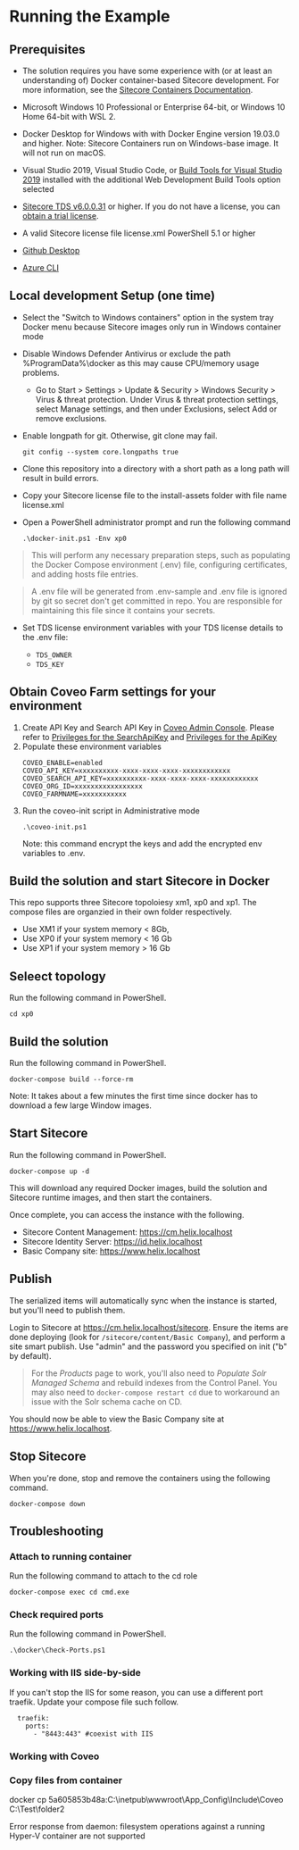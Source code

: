 # Running the Example

## Prerequisites

- The solution requires you have some experience with (or at least an understanding of) Docker container-based Sitecore development. For more information, see the [Sitecore Containers Documentation](https://containers.doc.sitecore.com).

- Microsoft Windows 10 Professional or Enterprise 64-bit, or Windows 10 Home 64-bit with WSL 2. 

- Docker Desktop for Windows with with Docker Engine version 19.03.0 and higher.
Note: Sitecore Containers run on Windows-base image. It will not run on macOS.

- Visual Studio 2019, Visual Studio Code, or [Build Tools for Visual Studio 2019](https://visualstudio.microsoft.com/downloads/#build-tools-for-visual-studio-2019) installed with the additional Web Development Build Tools option selected

- [Sitecore TDS v6.0.0.31](https://www.teamdevelopmentforsitecore.com/Download/TDS-Classic) or higher. If you do not have a license, you can [obtain a trial license](https://www.teamdevelopmentforsitecore.com/TDS-Classic/Free-Trial).

- A valid Sitecore license file license.xml
PowerShell 5.1 or higher
- [Github Desktop](https://desktop.github.com/)
- [Azure CLI](https://docs.microsoft.com/en-us/cli/azure/install-azure-cli-windows?tabs=azure-cli)

## Local development Setup (one time)

- Select the "Switch to Windows containers" option in the system tray Docker menu because Sitecore images only run in Windows container mode

- Disable Windows Defender Antivirus or exclude the path %ProgramData%\docker as this may cause CPU/memory usage problems.

  - Go to Start > Settings > Update & Security > Windows Security > Virus & threat protection. Under Virus & threat protection settings, select Manage settings, and then under Exclusions, select Add or remove exclusions.

- Enable longpath for git. Otherwise, git clone may fail.
    ```
    git config --system core.longpaths true
    ```

- Clone this repository into a directory with a short path as a long path will result in build errors.

- Copy your Sitecore license file to the install-assets folder with file name license.xml  

- Open a PowerShell administrator prompt and run the following command 
    ```
    .\docker-init.ps1 -Env xp0
    ```
> This will perform any necessary preparation steps, such as populating the Docker Compose environment (.env) file, configuring certificates, and adding hosts file entries.

> A .env file will be generated from .env-sample and .env file is ignored by git so secret don't get committed in repo.  You are responsible for maintaining this file since it contains your secrets.

- Set TDS license environment variables with your TDS license details to the .env file:

  * `TDS_OWNER`
  * `TDS_KEY`

## Obtain Coveo Farm settings for your environment

1. Create API Key and Search API Key in [Coveo Admin Console](https://platform.cloud.coveo.com). Please refer to [Privileges for the SearchApiKey](https://docs.coveo.com/en/2484/coveo-for-sitecore-v5/activate-coveo-for-sitecore-silently#privileges-for-the-searchapikey)
and [Privileges for the ApiKey](https://docs.coveo.com/en/2484/coveo-for-sitecore-v5/activate-coveo-for-sitecore-silently#privileges-for-the-searchapikey)
2. Populate these environment variables
    ```
    COVEO_ENABLE=enabled
    COVEO_API_KEY=xxxxxxxxxx-xxxx-xxxx-xxxx-xxxxxxxxxxxx
    COVEO_SEARCH_API_KEY=xxxxxxxxxx-xxxx-xxxx-xxxx-xxxxxxxxxxxx
    COVEO_ORG_ID=xxxxxxxxxxxxxxxxx
    COVEO_FARMNAME=xxxxxxxxxxx
    ````
3. Run the coveo-init script in Administrative mode
    ```
    .\coveo-init.ps1
    ```
    Note: this command encrypt the keys and add the encrypted env variables to .env. 
    
## Build the solution and start Sitecore in Docker

This repo supports three Sitecore topoloiesy xm1, xp0 and xp1. The compose files are organzied in their own folder respectively. 
- Use XM1 if your system memory < 8Gb, 
- Use XP0 if your system memory < 16 Gb 
- Use XP1 if your system memory > 16 Gb 

## Seleect topology
Run the following command in PowerShell.

```
cd xp0
```
## Build the solution
Run the following command in PowerShell.

```
docker-compose build --force-rm
```

Note: It takes about a few minutes the first time since docker has to download a few large Window images.

## Start Sitecore
Run the following command in PowerShell.
```
docker-compose up -d
```

This will download any required Docker images, build the solution and Sitecore runtime images, and then start the containers. 

Once complete, you can access the instance with the following.

* Sitecore Content Management: https://cm.helix.localhost
* Sitecore Identity Server: https://id.helix.localhost
* Basic Company site: https://www.helix.localhost

## Publish

The serialized items will automatically sync when the instance is started, but you'll need to publish them.

Login to Sitecore at https://cm.helix.localhost/sitecore. Ensure the items are done deploying (look for `/sitecore/content/Basic Company`), and perform a site smart publish. Use "admin" and the password you specified on init ("b" by default).

> For the _Products_ page to work, you'll also need to _Populate Solr Managed Schema_ and rebuild indexes from the Control Panel. You may also need to `docker-compose restart cd` due to workaround an issue with the Solr schema cache on CD.

You should now be able to view the Basic Company site at https://www.helix.localhost.

## Stop Sitecore

When you're done, stop and remove the containers using the following command.

```
docker-compose down
```

## Troubleshooting

### Attach to running container
Run the following command to attach to the cd role
```
docker-compose exec cd cmd.exe
```

### Check required ports
Run the following command in PowerShell.

```
.\docker\Check-Ports.ps1
```

### Working with IIS side-by-side
If you can't stop the IIS for some reason, you can use a different port traefik. Update your compose file such follow. 

```
  traefik:
    ports:
      - "8443:443" #coexist with IIS
```

### Working with Coveo

### Copy files from container
docker cp 5a605853b48a:C:\inetpub\wwwroot\App_Config\Include\Coveo C:\Test\folder2

Error response from daemon: filesystem operations against a running Hyper-V container are not supported
